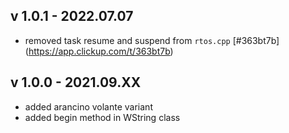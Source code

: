 
## v 1.0.1 - 2022.07.07
* removed task resume and suspend from `rtos.cpp` [#363bt7b] (https://app.clickup.com/t/363bt7b)

## v 1.0.0 - 2021.09.XX

* added arancino volante variant
* added begin method in WString class
